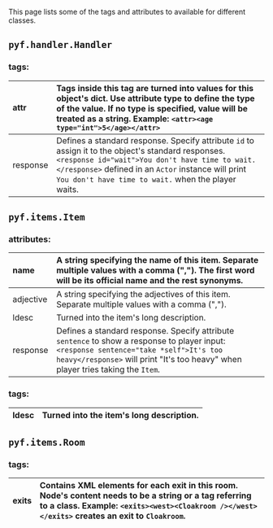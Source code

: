 This page lists some of the tags and attributes to available for different classes.

## `pyf.handler.Handler` ##

### tags: ###
| attr | Tags inside this tag are turned into values for this object's dict. Use attribute type to define the type of the value. If no type is specified, value will be treated as a string. Example: `<attr><age type="int">5</age></attr>`|
|:-----|:-----------------------------------------------------------------------------------------------------------------------------------------------------------------------------------------------------------------------------------|
| response | Defines a standard response. Specify attribute `id` to assign it to the object's standard responses. `<response id="wait">You don't have time to wait.</response>` defined in an `Actor` instance will print `You don't have time to wait.` when the player waits. |

## `pyf.items.Item` ##

### attributes: ###
| name | A string specifying the name of this item. Separate multiple values with a comma (","). The first word will be its official name and the rest synonyms. |
|:-----|:--------------------------------------------------------------------------------------------------------------------------------------------------------|
| adjective | A string specifying the adjectives of this item. Separate multiple values with a comma (",").                                                           |
| ldesc | Turned into the item's long description.                                                                                                                |
| response | Defines a standard response. Specify attribute `sentence` to show a response to player input: `<response sentence="take *self">It's too heavy</response>` will print "It's too heavy" when player tries taking the `Item`. |

### tags: ###
| ldesc | Turned into the item's long description. |
|:------|:-----------------------------------------|

## `pyf.items.Room` ##

### tags: ###
| exits | Contains XML elements for each exit in this room. Node's content needs to be a string or a tag referring to a class. Example: `<exits><west><Cloakroom /></west></exits>` creates an exit to `Cloakroom`. |
|:------|:----------------------------------------------------------------------------------------------------------------------------------------------------------------------------------------------------------|